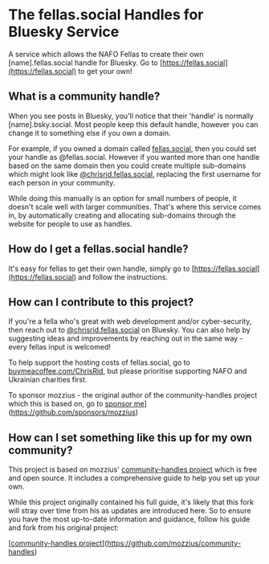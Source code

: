 # The fellas.social Handles for Bluesky Service

A service which allows the NAFO Fellas to create their own [name].fellas.social handle for Bluesky.
Go to [https://fellas.social](https://fellas.social) to get your own!

## What is a community handle?

When you see posts in Bluesky, you'll notice that their 'handle' is normally [name].bsky.social. Most people keep this default handle, however you can change it to something else if you own a domain.

For example, if you owned a domain called [fellas.social](https:fellas.social), then you could set your handle as @fellas.social. However if you wanted more than one handle based on the same domain then you could create multiple sub-domains which might look like [@chrisrid.fellas.social](https://chrisrid.fellas.social), replacing the first username for each person in your community.

While doing this manually is an option for small numbers of people, it doesn't scale well with larger communities. That's where this service comes in, by automatically creating and allocating sub-domains through the website for people to use as handles.

## How do I get a fellas.social handle?

It's easy for fellas to get their own handle, simply go to [https://fellas.social](https://fellas.social) and follow the instructions.

## How can I contribute to this project?

If you're a fella who's great with web development and/or cyber-security, then reach out to [@chrisrid.fellas.social](https://chrisrid.fellas.social) on Bluesky. You can also help by suggesting ideas and improvements by reaching out in the same way - every fellas input is welcomed!

To help support the hosting costs of fellas.social, go to [buymeacoffee.com/ChrisRid](buymeacoffee.com/ChrisRid), but please prioritise supporting NAFO and Ukrainian charities first.

To sponsor mozzius - the original author of the community-handles project which this is based on, go to [sponsor me](https://github.com/sponsors/mozzius)](https://github.com/sponsors/mozzius)

## How can I set something like this up for my own community?

This project is based on mozzius' [community-handles project](https://github.com/mozzius/community-handles) which is free and open source. It includes a comprehensive guide to help you set up your own.

While this project originally contained his full guide, it's likely that this fork will stray over time from his as updates are introduced here. So to ensure you have the most up-to-date information and guidance, follow his guide and fork from his original project:

[[community-handles project](https://github.com/mozzius/community-handles)](https://github.com/mozzius/community-handles)



